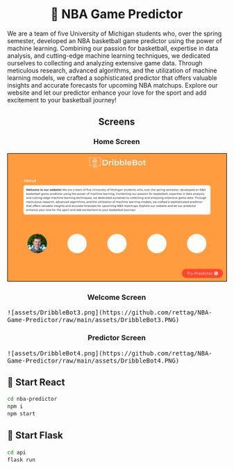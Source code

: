 <h1 align="center">🏀 NBA Game Predictor</h1>

<p>
  We are a team of five University of
            Michigan students who, over the spring semester, developed
            an NBA basketball game predictor using the power of machine
            learning. Combining our passion for basketball, expertise
            in data analysis, and cutting-edge machine learning 
            techniques, we dedicated ourselves to collecting and
            analyzing extensive game data. Through meticulous 
            research, advanced algorithms, and the utilization of
            machine learning models, we crafted a sophisticated 
            predictor that offers valuable insights and accurate 
            forecasts for upcoming NBA matchups. Explore our website 
            and let our predictor enhance your love for the sport 
            and add excitement to your basketball journey!
</p>

<h2 align="center">Screens</h2>

<h3 align="center">Home Screen</h3>
  <kbd>
    <img src="https://github.com/rettag/NBA-Game-Predictor/raw/main/assets/DribbleBot1.PNG" alt="DribbleBot1" style="border: 1px solid black;" />
  </kbd>


<h3 align="center">Welcome Screen</h3>
  <kbd>
    ![assets/DribbleBot3.png](https://github.com/rettag/NBA-Game-Predictor/raw/main/assets/DribbleBot3.PNG)
  </kbd>


<h3 align="center">Predictor Screen</h3>
  <kbd>
    ![assets/DribbleBot4.png](https://github.com/rettag/NBA-Game-Predictor/raw/main/assets/DribbleBot4.PNG)
  </kbd>


<h2>🚀 Start React</h2>

```bash
cd nba-predictor
npm i
npm start
```

<h2>🐍 Start Flask</h2>

```bash
cd api
flask run
```




